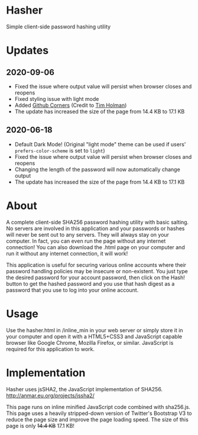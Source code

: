 # Hasher
Simple client-side password hashing utility

# Updates

## 2020-09-06
- Fixed the issue where output value will persist when browser closes and reopens
- Fixed styling issue with light mode
- Added [Github Corners](https://github.com/tholman/github-corners) (Credit to [Tim Holman](https://github.com/tholman))
- The update has increased the size of the page from 14.4 KB to 17.1 KB

## 2020-06-18
- Default Dark Mode! (Original "light mode" theme can be used if users' `prefers-color-scheme` is set to `light`)
- Fixed the issue where output value will persist when browser closes and reopens
- Changing the length of the password will now automatically change output
- The update has increased the size of the page from 14.4 KB to 17.1 KB

# About
A complete client-side SHA256 password hashing utility with basic salting. No servers are involved in this application and your passwords or hashes will never be sent out to any servers. They will always stay on your computer. In fact, you can even run the page without any internet connection! You can also download the .html page on your computer and run it without any internet connection, it will work!

This application is useful for securing various online accounts where their password handling policies may be insecure or non-existent. You just type the desired password for your account password, then click on the Hash! button to get the hashed password and you use that hash digest as a password that you use to log into your online account.

# Usage
Use the hasher.html in /inline_min in your web server or simply store it in your computer and open it with a HTML5+CSS3 and JavaScript capable browser like Google Chrome, Mozilla Firefox, or similar. JavaScript is required for this application to work.

# Implementation
Hasher uses jsSHA2, the JavaScript implementation of SHA256. http://anmar.eu.org/projects/jssha2/

This page runs on inline minified JavaScript code combined with sha256.js. This page uses a heavily stripped-down version of Twitter's Bootstrap V3 to reduce the page size and improve the page loading speed. The size of this page is only ~~14.4 KB~~ 17.1 KB!
